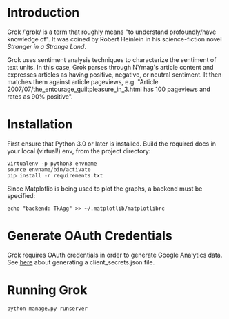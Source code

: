 # Introduction

Grok /ˈɡrɒk/ is a term that roughly means "to understand profoundly/have knowledge of". It was coined by Robert Heinlein in his science-fiction novel *Stranger in a Strange Land*.

Grok uses sentiment analysis techniques to characterize the sentiment of text units. In this case, Grok parses through NYmag's article content and expresses articles as having positive, negative, or neutral sentiment. It then matches them against article pageviews, e.g. "Article 2007/07/the_entourage_guiltpleasure_in_3.html has 100 pageviews and rates as 90% positive".

# Installation

First ensure that Python 3.0 or later is installed. Build the required docs in your local (virtual!) env, from the project directory:

```
virtualenv -p python3 envname
source envname/bin/activate
pip install -r requirements.txt
```

Since Matplotlib is being used to plot the graphs, a backend must be specified:

```
echo "backend: TkAgg" >> ~/.matplotlib/matplotlibrc
```

# Generate OAuth Credentials

Grok requires OAuth credentials in order to generate Google Analytics data. See [here](https://developers.google.com/api-client-library/python/guide/aaa_client_secrets) about generating a client_secrets.json file.

# Running Grok

```
python manage.py runserver
```


